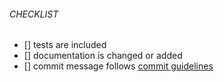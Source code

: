 ###### CHECKLIST
<!-- Remove items that do not apply. For completed items, change [ ] to [x]. -->

- [] tests are included
- [] documentation is changed or added
- [] commit message follows [commit guidelines](https://github.com/sogehige/sogeBot/blob/master/CONTRIBUTING.md#commit-guidelines)
